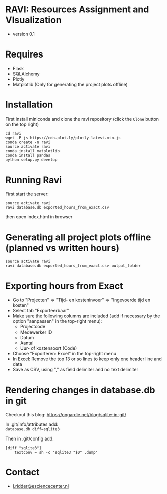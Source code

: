 # RAVI: Resources Assignment and VIsualization #
* version 0.1

# Requires #
* Flask
* SQLAlchemy
* Plotly
* Matplotlib (Only for generating the project plots offline)

# Installation
First install miniconda
and clone the ravi repository (click the `Clone` button on the top right)
```
cd ravi
wget -P js https://cdn.plot.ly/plotly-latest.min.js
conda create -n ravi
source activate ravi
conda install matplotlib
conda install pandas
python setup.py develop
```

# Running Ravi
First start the server:
```
source activate ravi
ravi database.db exported_hours_from_exact.csv
```
then open index.html in browser

# Generating all project plots offline (planned vs written hours)
```
source activate ravi
ravi database.db exported_hours_from_exact.csv output_folder
```

# Exporting hours from Exact
* Go to "Projecten" => "Tijd- en kosteninvoer" => "Ingevoerde tijd en kosten"
* Select tab "Exporteerbaar"
* Make sure the following columns are included (add if necessary by the option "aanpassen" in the top-right menu):
    * Projectcode
    * Medewerker ID
    * Datum
    * Aantal
    * Uur- of kostensoort (Code)
* Choose "Exporteren: Excel" in the top-right menu
* In Excel: Remove the top 13 or so lines to keep only one header line and data
* Save as CSV, using "," as field delimiter and no text delimiter

# Rendering changes in database.db in git
Checkout this blog: https://ongardie.net/blog/sqlite-in-git/

In .git/info/attributes add:  
`database.db diff=sqlite3`

Then in .git/config add:  
```
[diff "sqlite3"]
	textconv = sh -c 'sqlite3 "$0" .dump'
```


# Contact #
* l.ridder@esciencecenter.nl
